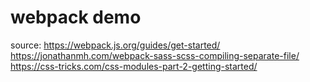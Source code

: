 # webpack demo
source:
https://webpack.js.org/guides/get-started/
https://jonathanmh.com/webpack-sass-scss-compiling-separate-file/
https://css-tricks.com/css-modules-part-2-getting-started/